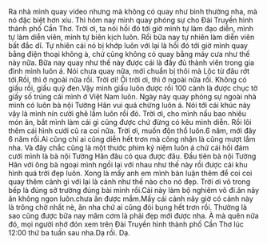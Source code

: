 Ra nhà mình quay video nhưng mà không có quay như bình thường nha, mà nó đặc biệt hơn xíu. Thì hôm nay mình quay phóng sự cho Đài Truyền hình thành phố Cần Thơ. Trời ơi, ta nói hồi đó tới giờ mình tự làm đạo diễn, mình tự làm diễn viên, mình tự biên kịch luôn. Rồi bữa nay tự nhiên làm diễn viên bất đắc dĩ. Tự nhiên cái nó bị khớp luôn với lại là hồi đó tới giờ mình quay bằng điện thoại không à, chứ cũng không có quay bằng máy cưa như thế này nữa. Bữa nay quay như thế này được cái là đầy đủ thành viên trong gia đình mình luôn á. Nói chưa quay nữa, mới chuẩn bị thôi mà Lộc từ đâu rớt tới.Rồi, thì ở ngoài nữa rồi. Trời ơi! Ôi trời ơi, thì ở ngoài nữa rồi. Không có giấu rồi, giấu quỷ đen.Vậy mình giấu luôn được rồi 100 cành là được chục tờ giấy số trúng cái mình ở Việt Nam luôn. Ngày này quay phóng sự ngoài nhà mình có luôn bà nội Tường Hân vui quá chừng luôn á. Nói tới cái khúc này vậy là mình nín cười ghê lắm luôn rồi đó. Trời ơi, cho mình nấu bao nhiêu món ăn, bắt mình làm cái gì cũng được chứ đừng có kêu mình diễn. Rồi lôi thêm cái hình cưới cũ ra coi nữa. Trời ơi, muốn độn thổ luôn.6 năm, mới đây 6 năm rồi.Ai cũng chỉ ai cũng diễn hết trơn mà công nhận là cũng mượt lắm nha. Và đây chắc cũng là một thước phim kỷ niệm luôn á chứ cái hồi đám cưới mình là bà nội Tường Hân đâu có qua được đâu. Đầu tiên bà nội Tường Hân với ông bà ngoại mình ngồi lại với nhau như thế này rồi được cái khu hình quá trời đẹp luôn. Xong là mấy anh em mình bàn luận thêm để coi coi quay thêm cảnh gì với lại là cảnh như thế nào cho nó đẹp. Trời ơi vô trong bếp là đúng sở trường đúng bài mình rồi.Cái này làm bộ nghiêm vô đi.ăn nãy ăn không ngon luôn.chưa ăn được mắm.Mấy cái cảnh nãy giờ có cảnh này là trông chờ nhất nè, ăn nha chứ ai cũng đói bụng hết trơn rồi. Thường là sao cũng được bữa nay mâm cơm là phải đẹp mới được nha. À mà quên nữa đó, mọi người nhớ đón xem trên Đài Truyền hình thành phố Cần Thơ lúc 12:00 thứ ba tuần sau nha.Dạ rồi. Dạ.